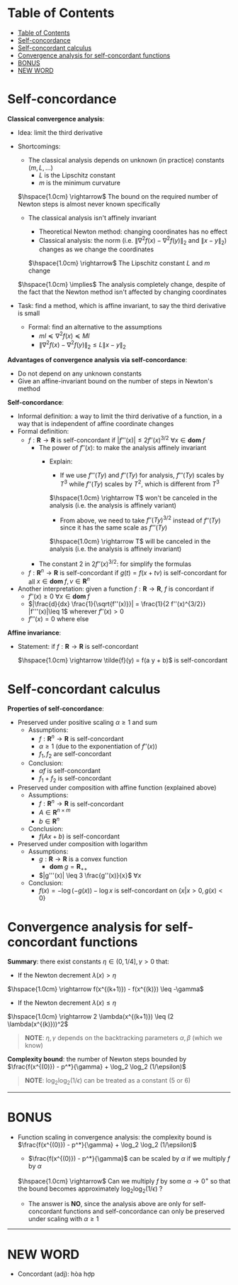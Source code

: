 <!-- TOC titleSize:1 tabSpaces:2 depthFrom:1 depthTo:6 withLinks:1 updateOnSave:1 orderedList:0 skip:0 title:1 charForUnorderedList:* -->
# Table of Contents
- [Table of Contents](#table-of-contents)
- [Self-concordance](#self-concordance)
- [Self-concordant calculus](#self-concordant-calculus)
- [Convergence analysis for self-concordant functions](#convergence-analysis-for-self-concordant-functions)
- [BONUS](#bonus)
- [NEW WORD](#new-word)
<!-- /TOC -->

# Self-concordance
**Classical convergence analysis**:
* Idea: limit the third derivative
* Shortcomings:
  * The classical analysis depends on unknown (in practice) constants $(m, L, ...)$
    * $L$ is the Lipschitz constant
    * $m$ is the minimum curvature
  
  $\hspace{1.0cm} \rightarrow$ The bound on the required number of Newton steps is almost never known specifically
  * The classical analysis isn't affinely invariant
    * Theoretical Newton method: changing coordinates has no effect
    * Classical analysis: the norm (i.e. $\|\nabla^2 f(x) - \nabla^2 f(y)\|_2$ and $\|x - y\|_2$) changes as we change the coordinates
  
    $\hspace{1.0cm} \rightarrow$ The Lipschitz constant $L$ and $m$ change
  
  $\hspace{1.0cm} \implies$ The analysis completely change, despite of the fact that the Newton method isn't affected by changing coordinates
* Task: find a method, which is affine invariant, to say the third derivative is small
  * Formal: find an alternative to the assumptions
    * $m I \preceq \nabla^2 f(x) \preceq M I$
    * $\|\nabla^2 f(x) - \nabla^2 f(y)\|_2 \leq L \|x - y\|_2$

**Advantages of convergence analysis via self-concordance**:
* Do not depend on any unknown constants
* Give an affine-invariant bound on the number of steps in Newton's method

**Self-concordance**:
* Informal definition: a way to limit the third derivative of a function, in a way that is independent of affine coordinate changes
* Formal definition:
  * $f: \textbf{R} \to \textbf{R}$ is self-concordant if $|f'''(x)| \leq 2 f''(x)^{3/2}$ $\forall x \in \textbf{dom } f$
    * The power of $f''(x)$: to make the analysis affinely invariant
      * Explain: 
        * If we use $f'''(T y)$ and $f''(T y)$ for analysis, $f'''(T y)$ scales by $T^3$ while $f''(T y)$ scales by $T^2$, which is different from $T^3$
        
        $\hspace{1.0cm} \rightarrow T$ won't be canceled in the analysis (i.e. the analysis is affinely variant)
        * From above, we need to take $f''(T y)^{3/2}$ instead of $f''(T y)$ since it has the same scale as $f'''(T y)$
        
        $\hspace{1.0cm} \rightarrow T$ will be canceled in the analysis (i.e. the analysis is affinely invariant)
    * The constant $2$ in $2 f''(x)^{3/2}$: for simplify the formulas
  * $f: \textbf{R}^n \to \textbf{R}$ is self-concordant if $g(t) = f(x + tv)$ is self-concordant for all $x \in \textbf{dom } f, v \in \textbf{R}^n$
* Another interpretation: given a function $f: \textbf{R} \to \textbf{R}$, $f$ is concordant if
  * $f''(x) \geq 0$ $\forall x \in \textbf{dom } f$
  * $|\frac{d}{dx} \frac{1}{\sqrt{f''(x)}}| = \frac{1}{2 f''(x)^{3/2}} |f'''(x)|\leq 1$ wherever $f''(x) > 0$
  * $f'''(x) = 0$ where else

**Affine invariance**: 
* Statement: if $f: \textbf{R} \to \textbf{R}$ is self-concordant

  $\hspace{1.0cm} \rightarrow \tilde{f}(y) = f(a y + b)$ is self-concordant

# Self-concordant calculus
**Properties of self-concordance**:
* Preserved under positive scaling $\alpha \geq 1$ and sum
  * Assumptions:
    * $f: \textbf{R}^n \to \textbf{R}$ is self-concordant
    * $\alpha \geq 1$ (due to the exponentiation of $f''(x)$)
    * $f_1, f_2$ are self-concordant
  * Conclusion:
    * $\alpha f$ is self-concordant
    * $f_1 + f_2$ is self-concordant
* Preserved under composition with affine function (explained above)
  * Assumptions: 
    * $f: \textbf{R}^n \to \textbf{R}$ is self-concordant
    * $A \in \textbf{R}^{n \times m}$
    * $b \in \textbf{R}^n$
  * Conclusion: 
    * $f(A x + b)$ is self-concordant
* Preserved under composition with logarithm
  * Assumptions:
    * $g: \textbf{R} \to \textbf{R}$ is a convex function
      * $\textbf{dom } g = \textbf{R}_{++}$
    * $|g'''(x)| \leq 3 \frac{g''(x)}{x}$ $\forall x$
  * Conclusion:
    * $f(x) = -\log (-g(x)) - \log x$ is self-concordant on $\{x|x > 0, g(x) < 0\}$

# Convergence analysis for self-concordant functions
**Summary**: there exist constants $\eta \in (0, 1/4], \gamma > 0$ that:
* If the Newton decrement $\lambda(x) > \eta$

$\hspace{1.0cm} \rightarrow f(x^{(k+1)}) - f(x^{(k)}) \leq -\gamma$
* If the Newton decrement $\lambda(x) \leq \eta$

$\hspace{1.0cm} \rightarrow 2 \lambda(x^{(k+1)}) \leq (2 \lambda(x^{(k)}))^2$

>**NOTE**: $\eta, \gamma$ depends on the backtracking parameters $\alpha, \beta$ (which we know)

**Complexity bound**: the number of Newton steps bounded by $\frac{f(x^{(0)}) - p^*}{\gamma} + \log_2 \log_2 (1/\epsilon)$

>**NOTE**: $\log_2 \log_2 (1/\epsilon)$ can be treated as a constant ($5$ or $6$)

---

# BONUS
* Function scaling in convergence analysis: the complexity bound is $\frac{f(x^{(0)}) - p^*}{\gamma} + \log_2 \log_2 (1/\epsilon)$
  * $\frac{f(x^{(0)}) - p^*}{\gamma}$ can be scaled by $\alpha$ if we multiply $f$ by $\alpha$
  
  $\hspace{1.0cm} \rightarrow$ Can we multiply $f$ by some $\alpha \to 0^+$ so that the bound becomes approximately $\log_2 \log_2 (1/\epsilon)$ ?
  * The answer is **NO**, since the analysis above are only for self-concordant functions and self-concordance can only be preserved under scaling with $\alpha \geq 1$

---

# NEW WORD
* Concordant (adj): hòa hợp